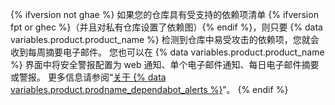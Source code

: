 {% ifversion not ghae %}
如果您的仓库具有受支持的依赖项清单
{% ifversion fpt or ghec %}（并且对私有仓库设置了依赖图）{% endif %}，则只要 {% data variables.product.product_name %} 检测到仓库中易受攻击的依赖项，您就会收到每周摘要电子邮件。 您也可以在 {% data variables.product.product_name %} 界面中将安全警报配置为 web 通知、单个电子邮件通知、每日电子邮件摘要或警报。 更多信息请参阅“[关于 {% data variables.product.prodname_dependabot_alerts %}](/github/managing-security-vulnerabilities/about-alerts-for-vulnerable-dependencies)”。
{% endif %}
